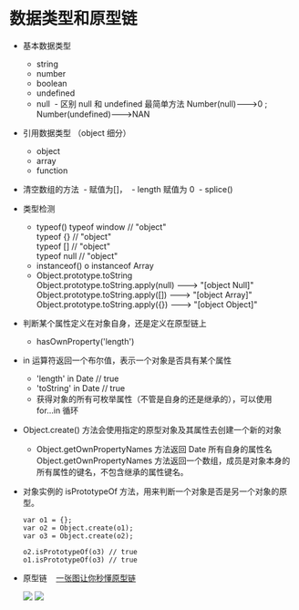 # 数据类型和原型链

* 基本数据类型
  - string
  - number
  - boolean
  - undefined
  - null
  - 区别 null 和 undefined 最简单方法 Number(null)--->0 ; Number(undefined)--->NAN
  
* 引用数据类型 （object 细分）
  - object
  - array
  - function

* 清空数组的方法
  - 赋值为[]，
  - length 赋值为 0
  - splice() 

* 类型检测
  - typeof()
      typeof window // "object"  
      typeof {} // "object"  
      typeof [] // "object"  
      typeof null // "object"  
  - instanceof()
      o instanceof Array
  - Object.prototype.toString  
      Object.prototype.toString.apply(null)  ---> "[object Null]"  
      Object.prototype.toString.apply([]) ---> "[object Array]"  
      Object.prototype.toString.apply({}) ---> "[object Object]"  
* 判断某个属性定义在对象自身，还是定义在原型链上
  - hasOwnProperty('length')
  
* in 运算符返回一个布尔值，表示一个对象是否具有某个属性 
  - 'length' in Date // true
  - 'toString' in Date // true
  - 获得对象的所有可枚举属性（不管是自身的还是继承的），可以使用 for...in 循环

* Object.create() 方法会使用指定的原型对象及其属性去创建一个新的对象
  - Object.getOwnPropertyNames 方法返回 Date 所有自身的属性名  
    Object.getOwnPropertyNames 方法返回一个数组，成员是对象本身的所有属性的键名，不包含继承的属性键名。

* 对象实例的 isPrototypeOf 方法，用来判断一个对象是否是另一个对象的原型。
  ```
  var o1 = {};
  var o2 = Object.create(o1);
  var o3 = Object.create(o2);

  o2.isPrototypeOf(o3) // true
  o1.isPrototypeOf(o3) // true
  ```



* 原型链
  
  [一张图让你秒懂原型链](http://flypursue.com/jekyll/update/2015/06/03/proto.html)
  
  ![](http://flypursue.com/img/yuanxinglian.jpg)
  ![](http://upload-images.jianshu.io/upload_images/574093-c03529e3f0943633.jpg?imageMogr2/auto-orient/strip%7CimageView2/2/w/1240)
